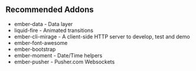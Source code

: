 ##  Recommended Addons

* ember-data - Data layer
* liquid-fire - Animated transitions
* ember-cli-mirage - A client-side HTTP server to develop, test and demo
* ember-font-awesome
* ember-bootstrap
* ember-moment - Date/Time helpers
* ember-pusher - Pusher.com Websockets
